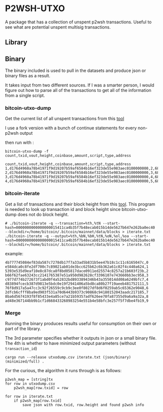 # P2WSH-UTXO

A package that has a collection of unspent p2wsh transactions. Useful to see what are potential unspent multisig transactions.

## Library

## Binary

The binary included is used to pull in the datasets and produce json or binary files as a result. 

It takes input from two different sources. If I was a smarter person, I would figure out how to parse all of the transactions to get all of the information from a single script.

### bitcoin-utxo-dump

Get the current list of all unspent transactions from this [tool](https://github.com/in3rsha/bitcoin-utxo-dump)

I use a fork version with a bunch of continue statements for every non-p2wsh output


then run with :

```
bitcoin-utxo-dump -f count,txid,vout,height,coinbase,amount,script,type,address
```

```
count,txid,vout,height,coinbase,amount,script,type,address
1,d176d4960a78b41971f9d19207b59af6584b16ef323de55e983aec0100000000,2,684110,0,330,0020160d0000000000f0558db21dc3e8d765044120f3b6d18c22f5957ad83382521f,p2wsh,bc1qzcxsqqqqqqq0q4vdkgwu86xhv5zyzg8nkmgccgh4j4adsvuz2g0sjjkeu6
2,d176d4960a78b41971f9d19207b59af6584b16ef323de55e983aec0100000000,3,684110,0,330,00203f52bab5928e8e9388d8fe3c6c536faf8006b97a090501d035ef0eb9136d3868,p2wsh,bc1q8aft4dvj368f8zxclc7xc5m047qqdwt6pyzsr5p4au8tjymd8p5qezmq44
3,d176d4960a78b41971f9d19207b59af6584b16ef323de55e983aec0100000000,4,684110,0,330,00201698e842e20fa57ff8f72e6bf1533138fc0d0f41201b8b959b924ea19a53c809,p2wsh,bc1qz6vwsshzp7jhl78h9e4lz5e38r7q6r6pyqdch9vmjf82rxjneqysjdcsgk
4,d176d4960a78b41971f9d19207b59af6584b16ef323de55e983aec0100000000,5,684110,0,330,002019ae7a5b46cb44f12058461629eebf7b8b300d72f6017367e85ddb26f4c52f03,p2wsh,bc1qrxh85k6xedz0zgzcgctznm4l0w9nqrtj7cqhxelgthdjdax99upsc53hft
```


### bitcoin-iterate

Get a list of transactions and their block height from this [tool](https://github.com/rustyrussell/bitcoin-iterate). This program is needed to look up transaction id and block height since bitcoin-utxo-dump does not do block height.

```
# ./bitcoin-iterate -q --transaction=%th,%tN --start-hash=0000000000000000015411ca4b35f7b48ecab015b14de5627b647e262ba0ec40 --blockdir=/home/bitcoin/.bitcoin/mainnet/data/blocks > iterate.txt
./bitcoin-iterate -q --output=%th,%bN,%bH,%tN,%oN,%ol,%oa --start-hash=0000000000000000015411ca4b35f7b48ecab015b14de5627b647e262ba0ec40 --blockdir=/home/bitcoin/.bitcoin/mainnet/data/blocks > iterate.txt
```

example:
```
4b777745084ef83da587c7278db17f7a33ad5b831b5ee47b18c1c11c6165047c,0
e584dca0c8fe2df700c7c89021ab01de3bcc625b62c6b362a61c02f4c440a624,1
5393e535d9eaf10e8c87dca8f8bd05817dace0911ed25574c8257a21b603f23b,2
b66f62fae63243cc2141765387e51a950d982628cf3396107e743660bb3ec958,3
c977d774b272673f1abd0f4a52832bd8933894346b43a355014dd08a6249bfc7,4
d83894fcecb387d9813e5bdc0e19f2941406a5bd8ca80b27f19aeeb481752111,5
76f8d917a5a47cc3c92f26559c9cb9c3ee0f8027df8d6f0259ab5c65362e9048,6
2dfcb6cfff8ba9ed903f531a70d6443b9373c90868c94180152043aadc217185,7
8ba6d5674193f8f85433e4a85ce7a21b59357adf626ee70fa87355d9a6a9a32a,8
ad48e367144bb9b1cf1d668433268983254e551b4e58bfc3e257f5f7dbe4fb19,9
```


### Merge

Running the binary produces results useful for consumption on their own or part of the library.

The 3rd parameter specifies whether it outputs in json or a small binary file. The 4th is whether to have minimized output parameters (without `transaction_id`)
```
cargo run --release utxodump.csv iterate.txt (json/binary) (minimized/full) .
```



For the curious, the algorithm it runs through is as follows: 

```
p2wsh_map = [string]tx
for row in utxodump.csv
	p2wsh_map[row.txid] = row

for row in iterate.txt
	if p2wsh_map[row.txid]
		save json with row.txid, row.height and found p2wsh info
```
